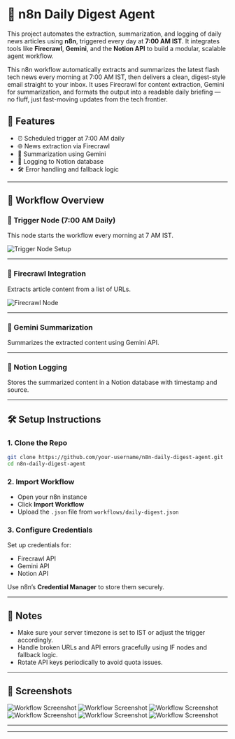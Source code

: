 
# 📰 n8n Daily Digest Agent

This project automates the extraction, summarization, and logging of daily news articles using **n8n**, triggered every day at **7:00 AM IST**. It integrates tools like **Firecrawl**, **Gemini**, and the **Notion API** to build a modular, scalable agent workflow.

This n8n workflow automatically extracts and summarizes the latest flash tech news every morning at 7:00 AM IST, then delivers a clean, digest-style email straight to your inbox. It uses Firecrawl for content extraction, Gemini for summarization, and formats the output into a readable daily briefing — no fluff, just fast-moving updates from the tech frontier.


## 🚀 Features

- ⏰ Scheduled trigger at 7:00 AM daily
- 🌐 News extraction via Firecrawl
- 🧠 Summarization using Gemini
- 📘 Logging to Notion database
- 🛠️ Error handling and fallback logic

---

## 🧩 Workflow Overview

### 🔹 Trigger Node (7:00 AM Daily)

This node starts the workflow every morning at 7 AM IST.

![Trigger Node Setup](https://community.n8n.io/t/schedule-trigger-node-is-getting-triggered-multiple-times-during-a-workflow/22822)

---

### 🔹 Firecrawl Integration

Extracts article content from a list of URLs.

![Firecrawl Node](https://medium.com/@proflead/how-to-use-n8n-automate-anything-easily-54cb6ee0ac19)

---

### 🔹 Gemini Summarization

Summarizes the extracted content using Gemini API.

---

### 🔹 Notion Logging

Stores the summarized content in a Notion database with timestamp and source.

---

## 🛠 Setup Instructions

### 1. Clone the Repo

```bash
git clone https://github.com/your-username/n8n-daily-digest-agent.git
cd n8n-daily-digest-agent
```

### 2. Import Workflow

- Open your n8n instance
- Click **Import Workflow**
- Upload the `.json` file from `workflows/daily-digest.json`

### 3. Configure Credentials

Set up credentials for:
- Firecrawl API
- Gemini API
- Notion API

Use n8n’s **Credential Manager** to store them securely.

---

## 🧠 Notes

- Make sure your server timezone is set to IST or adjust the trigger accordingly.
- Handle broken URLs and API errors gracefully using IF nodes and fallback logic.
- Rotate API keys periodically to avoid quota issues.

---

## 📸 Screenshots
![Workflow Screenshot](screenshots/daily-digest-flow1.png)
![Workflow Screenshot](screenshots/daily-digest-flow2.png)
![Workflow Screenshot](screenshots/daily-digest-flow3.png)
![Workflow Screenshot](screenshots/daily-digest-flow4.png)
![Workflow Screenshot](screenshots/daily-digest-flow5.png)
![Workflow Screenshot](screenshots/daily-digest-flow6.png)

---

---


